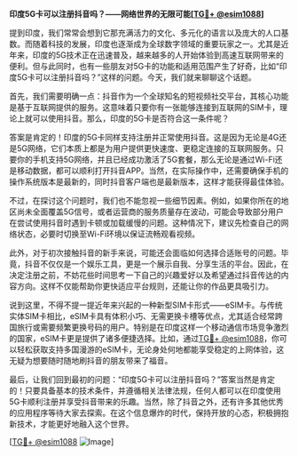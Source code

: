 **印度5G卡可以注册抖音吗？——网络世界的无限可能[[TG💪+ @esim1088](https://t.me/s/esim1088)]**

提到印度，我们常常会想到它那充满活力的文化、多元化的语言以及庞大的人口基数。而随着科技的发展，印度也逐渐成为全球数字领域的重要玩家之一。尤其是近年来，印度的5G技术正在迅速普及，越来越多的人开始体验到高速互联网带来的便利。但与此同时，也有一些朋友对5G卡的功能和适用范围产生了好奇，比如“印度5G卡可以注册抖音吗？”这样的问题。今天，我们就来聊聊这个话题。

首先，我们需要明确一点：抖音作为一个全球知名的短视频社交平台，其核心功能是基于互联网提供的服务。这意味着只要你有一张能够连接到互联网的SIM卡，理论上就可以使用抖音。那么，印度的5G卡是否符合这一条件呢？

答案是肯定的！印度的5G卡同样支持注册并正常使用抖音。这是因为无论是4G还是5G网络，它们本质上都是为用户提供更快速度、更稳定连接的互联网服务。只要你的手机支持5G网络，并且已经成功激活了5G套餐，那么无论是通过Wi-Fi还是移动数据，都可以顺利打开抖音APP。当然，在实际操作中，还需要确保手机的操作系统版本是最新的，同时抖音客户端也是最新版本，这样才能获得最佳体验。

不过，在探讨这个问题时，我们也不能忽视一些细节因素。例如，如果你所在的地区尚未全面覆盖5G信号，或者运营商的服务质量存在波动，可能会导致部分用户在尝试使用抖音时遇到卡顿或加载缓慢的问题。这种情况下，建议先检查自己的网络状态，必要时切换至Wi-Fi环境以保证流畅观看视频。

此外，对于初次接触抖音的新手来说，可能还会面临如何选择合适账号的问题。毕竟，抖音不仅仅是一个娱乐工具，更是一个展示自我、分享生活的平台。因此，在决定注册之前，不妨花些时间思考一下自己的兴趣爱好以及希望通过抖音传达的内容方向。这样不仅能帮助你更快适应平台规则，还能让你的作品更具吸引力。

说到这里，不得不提一提近年来兴起的一种新型SIM卡形式——eSIM卡。与传统实体SIM卡相比，eSIM卡具有体积小巧、无需更换卡槽等优点，尤其适合经常跨国旅行或需要频繁更换号码的用户。特别是在印度这样一个移动通信市场竞争激烈的国家，eSIM卡更是提供了诸多便捷选择。比如，通过[TG💪+ @esim1088](https://t.me/s/esim1088)，你可以轻松获取支持多国漫游的eSIM卡，无论身处何地都能享受稳定的上网体验，这无疑为想要随时随地刷抖音的朋友带来了福音。

最后，让我们回到最初的问题：“印度5G卡可以注册抖音吗？”答案当然是肯定的！只要具备基本的技术条件，并遵循相关法律法规，任何人都可以在印度使用5G卡顺利注册并享受抖音带来的乐趣。当然，除了抖音之外，还有许多其他优秀的应用程序等待大家去探索。在这个信息爆炸的时代，保持开放的心态，积极拥抱新技术，才能更好地融入这个世界。

[[TG💪+ @esim1088](https://t.me/s/esim1088) ![Image](https://i.postimg.cc/4NQfJmqS/Snipaste-2025-05-13-00-14-12.png)]